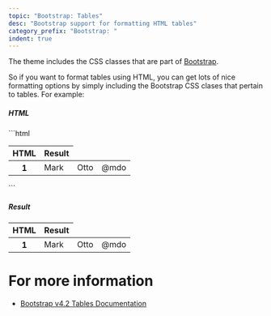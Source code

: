 ```yaml
---
topic: "Bootstrap: Tables"
desc: "Bootstrap support for formatting HTML tables"
category_prefix: "Bootstrap: "
indent: true
---
```


The theme includes the CSS classes that are part of [Bootstrap]({{site.bootstrap_main_url}}).

So if you want to format tables using HTML, you can get lots of nice formatting options by simply including the
Bootstrap CSS clases that pertain to tables.  For example:

<div class="row">
  <div class="col-sm-6">
    <div class="card">
      <div class="card-body">
        <h5 class="card-title">HTML</h5>
<div class="card-text" markdown="1">
```html
<table class="table">
  <thead>
    <tr>
      <th scope="col">HTML</th>
      <th scope="col">Result</th>
    </tr>
  </thead>
  <tbody>
    <tr>
      <th scope="row">1</th>
      <td>Mark</td>
      <td>Otto</td>
      <td>@mdo</td>
    </tr>
  </tbody>
</table>
```
      </div>
    </div>
  </div>
  <div class="col-sm-6">
    <div class="card">
      <div class="card-body">
        <h5 class="card-title">Result</h5>
        <div class="card-text">
<table class="table">
  <thead>
    <tr>
      <th scope="col">HTML</th>
      <th scope="col">Result</th>
    </tr>
  </thead>
  <tbody>
    <tr>
      <th scope="row">1</th>
      <td>Mark</td>
      <td>Otto</td>
      <td>@mdo</td>
    </tr>
  </tbody>
</table>         
        </div>
      </div>
    </div>
  </div>
</div>

# For more information
* [Bootstrap v4.2 Tables Documentation](https://getbootstrap.com/docs/4.2/content/tables/)

